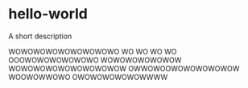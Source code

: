 # hello-world
A short description

WOWOWOWOWOWOWOWOWO
WO
WO
WO
WO
OOOWOWOWOWOWOWO
WOWOWOWOWOWOW
WOWOWOWOWOWOWOWOWOW
OWWOWOOWOWOWOWOWOW
WOOWOWWOWO
OWOWOWOWOWOWWWW
